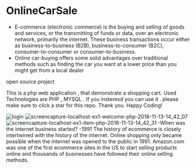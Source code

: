 # OnlineCarSale

- E-commerce (electronic commerce) is the buying and selling of goods and services, or the transmitting of funds or data, over an electronic network, primarily the internet. These business transactions occur either as business-to-business (B2B), business-to-consumer (B2C), consumer-to-consumer or consumer-to-business.
- Online car-buying offers some solid advantages over traditional methods such as finding the car you want at a lower price than you might get from a local dealer

open source project

This is a php web application , that demonstrate a shopping cart. Used Technologies are PHP , MYSQL . If you insteresd you can use it . please make sure to click a star for this repo. Thank you. Happy Coding!

![login](https://user-images.githubusercontent.com/13791181/48419287-8e5a2200-e77d-11e8-93ae-3e65d16571b8.JPG)
![screencapture-localhost-ex1-welcome-php-2018-11-13-14_42_07](https://user-images.githubusercontent.com/13791181/48419312-9dd96b00-e77d-11e8-9f1e-ff6971a3dfd7.png)
![screencapture-localhost-ex1-item-php-2018-11-13-14_42_31](https://user-images.githubusercontent.com/13791181/48419324-a5990f80-e77d-11e8-913b-b57c5dc1e619.png)
-When was the internet business started?
-1991
The history of ecommerce is closely intertwined with the history of the internet. Online shopping only became possible when the internet was opened to the public in 1991. Amazon.com was one of the first ecommerce sites in the US to start selling products online and thousands of businesses have followed their online selling methods.
